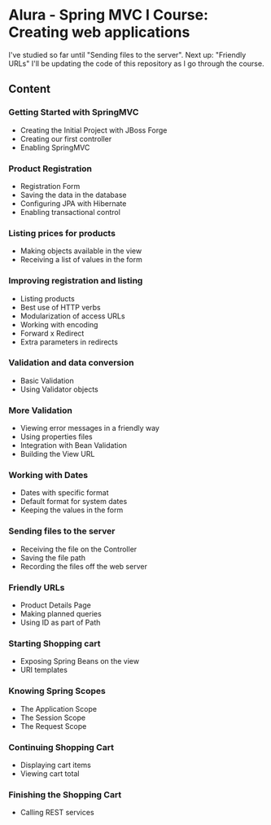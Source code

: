# Alura - Spring MVC I Course: Creating web applications

I've studied so far until "Sending files to the server". 
Next up: "Friendly URLs"
I'll be updating the code of this repository as I go through the course.

## Content

### Getting Started with SpringMVC

  - Creating the Initial Project with JBoss Forge
  - Creating our first controller
  - Enabling SpringMVC

### Product Registration

  - Registration Form
  - Saving the data in the database
  - Configuring JPA with Hibernate
  - Enabling transactional control


### Listing prices for products

  - Making objects available in the view
  - Receiving a list of values ​​in the form


### Improving registration and listing

  - Listing products
  - Best use of HTTP verbs
  - Modularization of access URLs
  - Working with encoding
  - Forward x Redirect
  - Extra parameters in redirects


### Validation and data conversion

  - Basic Validation
  - Using Validator objects


### More Validation

  - Viewing error messages in a friendly way
  - Using properties files
  - Integration with Bean Validation
  - Building the View URL


### Working with Dates

  - Dates with specific format
  - Default format for system dates
  - Keeping the values ​​in the form


### Sending files to the server

  - Receiving the file on the Controller
  - Saving the file path
  - Recording the files off the web server


### Friendly URLs

  - Product Details Page
  - Making planned queries
  - Using ID as part of Path


### Starting Shopping cart

  - Exposing Spring Beans on the view
  - URI templates


### Knowing Spring Scopes

  - The Application Scope
  - The Session Scope
  - The Request Scope


### Continuing Shopping Cart

  - Displaying cart items
  - Viewing cart total


### Finishing the Shopping Cart

  - Calling REST services

